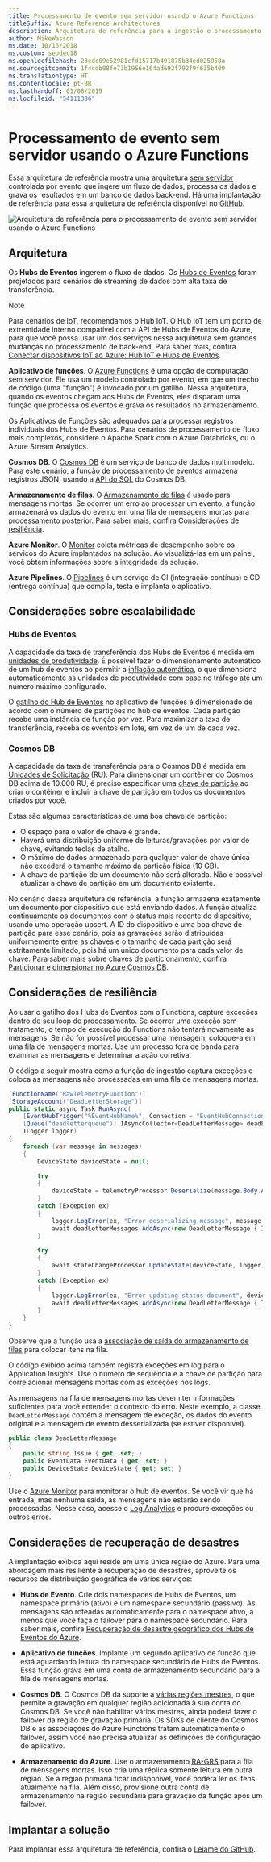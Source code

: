 ```yaml
---
title: Processamento de evento sem servidor usando o Azure Functions
titleSuffix: Azure Reference Architectures
description: Arquitetura de referência para a ingestão e processamento de eventos sem servidor usando o Azure Functions.
author: MikeWasson
ms.date: 10/16/2018
ms.custom: seodec18
ms.openlocfilehash: 23edc69e52981cfd15717b491875b34ed025958a
ms.sourcegitcommit: 1f4cdb08fe73b1956e164ad692f792f9f635b409
ms.translationtype: HT
ms.contentlocale: pt-BR
ms.lasthandoff: 01/08/2019
ms.locfileid: "54111386"
---
```

# <a name="serverless-event-processing-using-azure-functions"></a>Processamento de evento sem servidor usando o Azure Functions

Essa arquitetura de referência mostra uma arquitetura [sem servidor](https://azure.microsoft.com/solutions/serverless/) controlada por evento que ingere um fluxo de dados, processa os dados e grava os resultados em um banco de dados back-end. Há uma implantação de referência para essa arquitetura de referência disponível no [GitHub][github].

![Arquitetura de referência para o processamento de evento sem servidor usando o Azure Functions](./_images/serverless-event-processing.png)

## <a name="architecture"></a>Arquitetura

Os **Hubs de Eventos** ingerem o fluxo de dados. Os [Hubs de Eventos][eh] foram projetados para cenários de streaming de dados com alta taxa de transferência.

> [!NOTE]
> Para cenários de IoT, recomendamos o Hub IoT. O Hub IoT tem um ponto de extremidade interno compatível com a API de Hubs de Eventos do Azure, para que você possa usar um dos serviços nessa arquitetura sem grandes mudanças no processamento de back-end. Para saber mais, confira [Conectar dispositivos IoT ao Azure: Hub IoT e Hubs de Eventos][iot].

**Aplicativo de funções**. O [Azure Functions][functions] é uma opção de computação sem servidor. Ele usa um modelo controlado por evento, em que um trecho de código (uma "função") é invocado por um gatilho. Nessa arquitetura, quando os eventos chegam aos Hubs de Eventos, eles disparam uma função que processa os eventos e grava os resultados no armazenamento.

Os Aplicativos de Funções são adequados para processar registros individuais dos Hubs de Eventos. Para cenários de processamento de fluxo mais complexos, considere o Apache Spark com o Azure Databricks, ou o Azure Stream Analytics.

**Cosmos DB**. O [Cosmos DB][cosmosdb] é um serviço de banco de dados multimodelo. Para este cenário, a função de processamento de eventos armazena registros JSON, usando a [API do SQL][cosmosdb-sql] do Cosmos DB.

**Armazenamento de filas**. O [Armazenamento de filas][queue] é usado para mensagens mortas. Se ocorrer um erro ao processar um evento, a função armazenará os dados do evento em uma fila de mensagens mortas para processamento posterior. Para saber mais, confira [Considerações de resiliência](#resiliency-considerations).

**Azure Monitor**. O [Monitor][monitor] coleta métricas de desempenho sobre os serviços do Azure implantados na solução. Ao visualizá-las em um painel, você obtém informações sobre a integridade da solução.

**Azure Pipelines**. O [Pipelines][pipelines] é um serviço de CI (integração contínua) e CD (entrega contínua) que compila, testa e implanta o aplicativo.

## <a name="scalability-considerations"></a>Considerações sobre escalabilidade

### <a name="event-hubs"></a>Hubs de Eventos

A capacidade da taxa de transferência dos Hubs de Eventos é medida em [unidades de produtividade][eh-throughput]. É possível fazer o dimensionamento automático de um hub de eventos ao permitir a [inflação automática][eh-autoscale], o que dimensiona automaticamente as unidades de produtividade com base no tráfego até um número máximo configurado.

O [gatilho do Hub de Eventos][eh-trigger] no aplicativo de funções é dimensionado de acordo com o número de partições no hub de eventos. Cada partição recebe uma instância de função por vez. Para maximizar a taxa de transferência, receba os eventos em lote, em vez de um de cada vez.

### <a name="cosmos-db"></a>Cosmos DB

A capacidade da taxa de transferência para o Cosmos DB é medida em [Unidades de Solicitação][ru] (RU). Para dimensionar um contêiner do Cosmos DB acima de 10.000 RU, é preciso especificar uma [chave de partição][partition-key] ao criar o contêiner e incluir a chave de partição em todos os documentos criados por você.

Estas são algumas características de uma boa chave de partição:

- O espaço para o valor de chave é grande.
- Haverá uma distribuição uniforme de leituras/gravações por valor de chave, evitando teclas de atalho.
- O máximo de dados armazenado para qualquer valor de chave única não excederá o tamanho máximo da partição física (10 GB).
- A chave de partição de um documento não será alterada. Não é possível atualizar a chave de partição em um documento existente.

No cenário dessa arquitetura de referência, a função armazena exatamente um documento por dispositivo que está enviando dados. A função atualiza continuamente os documentos com o status mais recente do dispositivo, usando uma operação upsert. A ID do dispositivo é uma boa chave de partição para esse cenário, pois as gravações serão distribuídas uniformemente entre as chaves e o tamanho de cada partição será estritamente limitado, pois há um único documento para cada valor de chave. Para saber mais sobre chaves de particionamento, confira [Particionar e dimensionar no Azure Cosmos DB][cosmosdb-scale].

## <a name="resiliency-considerations"></a>Considerações de resiliência

Ao usar o gatilho dos Hubs de Eventos com o Functions, capture exceções dentro de seu loop de processamento. Se ocorrer uma exceção sem tratamento, o tempo de execução do Functions não tentará novamente as mensagens. Se não for possível processar uma mensagem, coloque-a em uma fila de mensagens mortas. Use um processo fora de banda para examinar as mensagens e determinar a ação corretiva.

O código a seguir mostra como a função de ingestão captura exceções e coloca as mensagens não processadas em uma fila de mensagens mortas.

```csharp
[FunctionName("RawTelemetryFunction")]
[StorageAccount("DeadLetterStorage")]
public static async Task RunAsync(
    [EventHubTrigger("%EventHubName%", Connection = "EventHubConnection", ConsumerGroup ="%EventHubConsumerGroup%")]EventData[] messages,
    [Queue("deadletterqueue")] IAsyncCollector<DeadLetterMessage> deadLetterMessages,
    ILogger logger)
{
    foreach (var message in messages)
    {
        DeviceState deviceState = null;

        try
        {
            deviceState = telemetryProcessor.Deserialize(message.Body.Array, logger);
        }
        catch (Exception ex)
        {
            logger.LogError(ex, "Error deserializing message", message.SystemProperties.PartitionKey, message.SystemProperties.SequenceNumber);
            await deadLetterMessages.AddAsync(new DeadLetterMessage { Issue = ex.Message, EventData = message });
        }

        try
        {
            await stateChangeProcessor.UpdateState(deviceState, logger);
        }
        catch (Exception ex)
        {
            logger.LogError(ex, "Error updating status document", deviceState);
            await deadLetterMessages.AddAsync(new DeadLetterMessage { Issue = ex.Message, EventData = message, DeviceState = deviceState });
        }
    }
}
```

Observe que a função usa a [associação de saída do armazenamento de filas][queue-binding] para colocar itens na fila.

O código exibido acima também registra exceções em log para o Application Insights. Use o número de sequência e a chave de partição para correlacionar mensagens mortas com as exceções nos logs.

As mensagens na fila de mensagens mortas devem ter informações suficientes para você entender o contexto do erro. Neste exemplo, a classe `DeadLetterMessage` contém a mensagem de exceção, os dados do evento original e a mensagem de evento desserializada (se estiver disponível).

```csharp
public class DeadLetterMessage
{
    public string Issue { get; set; }
    public EventData EventData { get; set; }
    public DeviceState DeviceState { get; set; }
}
```

Use o [Azure Monitor][monitor] para monitorar o hub de eventos. Se você vir que há entrada, mas nenhuma saída, as mensagens não estarão sendo processadas. Nesse caso, acesse o [Log Analytics][log-analytics] e procure exceções ou outros erros.

## <a name="disaster-recovery-considerations"></a>Considerações de recuperação de desastres

A implantação exibida aqui reside em uma única região do Azure. Para uma abordagem mais resiliente à recuperação de desastres, aproveite os recursos de distribuição geográfica de vários serviços:

- **Hubs de Evento**. Crie dois namespaces de Hubs de Eventos, um namespace primário (ativo) e um namespace secundário (passivo). As mensagens são roteadas automaticamente para o namespace ativo, a menos que você faça o failover para o namespace secundário. Para saber mais, confira [Recuperação de desastre geográfico dos Hubs de Eventos do Azure][eh-dr].

- **Aplicativo de funções**. Implante um segundo aplicativo de função que está aguardando leitura do namespace secundário de Hubs de Eventos. Essa função grava em uma conta de armazenamento secundário para a fila de mensagens mortas.

- **Cosmos DB**. O Cosmos DB dá suporte a [várias regiões mestres][cosmosdb-geo], o que permite a gravação em qualquer região adicionada à sua conta do Cosmos DB. Se você não habilitar vários mestres, ainda poderá fazer o failover da região de gravação primária. Os SDKs de cliente do Cosmos DB e as associações do Azure Functions tratam automaticamente o failover, assim você não precisa atualizar as definições de configuração do aplicativo.

- **Armazenamento do Azure**. Use o armazenamento [RA-GRS][ra-grs] para a fila de mensagens mortas. Isso cria uma réplica somente leitura em outra região. Se a região primária ficar indisponível, você poderá ler os itens atualmente na fila. Além disso, provisione outra conta de armazenamento na região secundária para gravação da função após um failover.

## <a name="deploy-the-solution"></a>Implantar a solução

Para implantar essa arquitetura de referência, confira o [Leiame do GitHub][readme].

<!-- links -->

[cosmosdb]: /azure/cosmos-db/introduction
[cosmosdb-geo]: /azure/cosmos-db/distribute-data-globally
[cosmosdb-scale]: /azure/cosmos-db/partition-data
[cosmosdb-sql]: /azure/cosmos-db/sql-api-introduction
[eh]: /azure/event-hubs/
[eh-autoscale]: /azure/event-hubs/event-hubs-auto-inflate
[eh-dr]: /azure/event-hubs/event-hubs-geo-dr
[eh-throughput]: /azure/event-hubs/event-hubs-features#throughput-units
[eh-trigger]: /azure/azure-functions/functions-bindings-event-hubs
[functions]: /azure/azure-functions/functions-overview
[iot]: /azure/iot-hub/iot-hub-compare-event-hubs
[log-analytics]: /azure/log-analytics/log-analytics-queries
[monitor]: /azure/azure-monitor/overview
[partition-key]: /azure/cosmos-db/partition-data
[pipelines]: /azure/devops/pipelines/index
[queue]: /azure/storage/queues/storage-queues-introduction
[queue-binding]: /azure/azure-functions/functions-bindings-storage-queue#output
[ra-grs]: /azure/storage/common/storage-redundancy-grs
[ru]: /azure/cosmos-db/request-units

[github]: https://github.com/mspnp/serverless-reference-implementation
[readme]: https://github.com/mspnp/serverless-reference-implementation/blob/master/README.md
